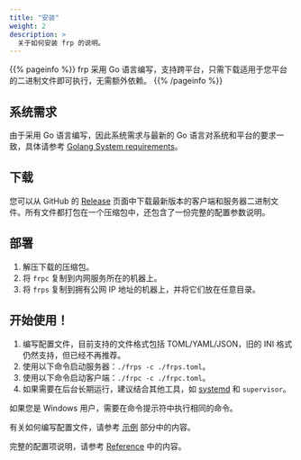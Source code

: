 ```yaml
---
title: "安装"
weight: 2
description: >
  关于如何安装 frp 的说明。
---
```


{{% pageinfo %}}
frp 采用 Go 语言编写，支持跨平台，只需下载适用于您平台的二进制文件即可执行，无需额外依赖。
{{% /pageinfo %}}

## 系统需求

由于采用 Go 语言编写，因此系统需求与最新的 Go 语言对系统和平台的要求一致，具体请参考 [Golang System requirements](https://golang.org/doc/install#requirements)。

## 下载

您可以从 GitHub 的 [Release](https://github.com/fatedier/frp/releases) 页面中下载最新版本的客户端和服务器二进制文件。所有文件都打包在一个压缩包中，还包含了一份完整的配置参数说明。

## 部署

1. 解压下载的压缩包。
2. 将 `frpc` 复制到内网服务所在的机器上。
3. 将 `frps` 复制到拥有公网 IP 地址的机器上，并将它们放在任意目录。

## 开始使用！

1. 编写配置文件，目前支持的文件格式包括 TOML/YAML/JSON，旧的 INI 格式仍然支持，但已经不再推荐。
2. 使用以下命令启动服务器：`./frps -c ./frps.toml`。
3. 使用以下命令启动客户端：`./frpc -c ./frpc.toml`。
4. 如果需要在后台长期运行，建议结合其他工具，如 [systemd](/zh-cn/docs/setup/systemd/) 和 `supervisor`。

如果您是 Windows 用户，需要在命令提示符中执行相同的命令。

有关如何编写配置文件，请参考 [示例](../examples/) 部分中的内容。

完整的配置项说明，请参考 [Reference](../reference/) 中的内容。
